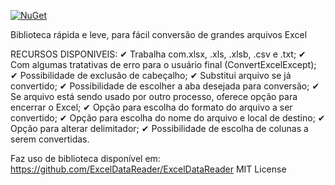 ﻿[![NuGet](https://img.shields.io/nuget/v/SheetHelper.svg)](https://www.nuget.org/packages/SheetHelper/)


Biblioteca rápida e leve, para fácil conversão de grandes arquivos Excel

RECURSOS DISPONIVEIS:
✔ Trabalha com.xlsx, .xls, .xlsb, .csv e .txt;
✔ Com algumas tratativas de erro para o usuário final (ConvertExcelExcept);
✔ Possibilidade de exclusão de cabeçalho;
✔ Substitui arquivo se já convertido;
✔ Possibilidade de escolher a aba desejada para conversão;
✔ Se arquivo está sendo usado por outro processo, oferece opção para encerrar o Excel;
✔ Opção para escolha do formato do arquivo a ser convertido;
✔ Opção para escolha do nome do arquivo e local de destino;
✔ Opção para alterar delimitador;
✔ Possibilidade de escolha de colunas a serem convertidas.

Faz uso de biblioteca disponível em: https://github.com/ExcelDataReader/ExcelDataReader
MIT License
